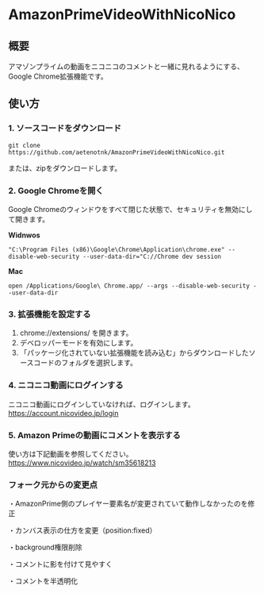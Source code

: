 # AmazonPrimeVideoWithNicoNico

## 概要
アマゾンプライムの動画をニコニコのコメントと一緒に見れるようにする、Google Chrome拡張機能です。

## 使い方
### 1. ソースコードをダウンロード
```
git clone https://github.com/aetenotnk/AmazonPrimeVideoWithNicoNico.git
```
または、zipをダウンロードします。

### 2. Google Chromeを開く
Google Chromeのウィンドウをすべて閉じた状態で、セキュリティを無効にして開きます。

**Widnwos**
```
"C:\Program Files (x86)\Google\Chrome\Application\chrome.exe" --disable-web-security --user-data-dir="C://Chrome dev session
```
**Mac**
```
open /Applications/Google\ Chrome.app/ --args --disable-web-security --user-data-dir
```

### 3. 拡張機能を設定する
1. chrome://extensions/ を開きます。
1. デベロッパーモードを有効にします。
1. 「パッケージ化されていない拡張機能を読み込む」からダウンロードしたソースコードのフォルダを選択します。

### 4. ニコニコ動画にログインする
ニコニコ動画にログインしていなければ、ログインします。  
https://account.nicovideo.jp/login

### 5. Amazon Primeの動画にコメントを表示する
使い方は下記動画を参照してください。  
https://www.nicovideo.jp/watch/sm35618213

### フォーク元からの変更点

・AmazonPrime側のプレイヤー要素名が変更されていて動作しなかったのを修正

・カンバス表示の仕方を変更（position:fixed）

・background権限削除

・コメントに影を付けて見やすく

・コメントを半透明化

